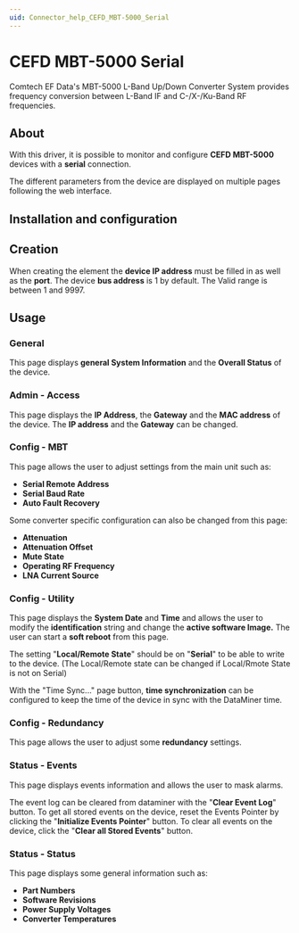 ```yaml
---
uid: Connector_help_CEFD_MBT-5000_Serial
---
```


# CEFD MBT-5000 Serial

Comtech EF Data's MBT-5000 L-Band Up/Down Converter System provides frequency conversion between L-Band IF and C-/X-/Ku-Band RF frequencies.

## About

With this driver, it is possible to monitor and configure **CEFD MBT-5000** devices with a **serial** connection.

The different parameters from the device are displayed on multiple pages following the web interface.

## Installation and configuration

## Creation

When creating the element the **device IP address** must be filled in as well as the **port**. The device **bus address** is 1 by default. The Valid range is between 1 and 9997.

## Usage

### General

This page displays **general System Information** and the **Overall Status** of the device.

### Admin - Access

This page displays the **IP Address**, the **Gateway** and the **MAC address** of the device. The **IP address** and the **Gateway** can be changed.

### Config - MBT

This page allows the user to adjust settings from the main unit such as:

- **Serial Remote Address**
- **Serial Baud Rate**
- **Auto Fault Recovery**

Some converter specific configuration can also be changed from this page:

- **Attenuation**
- **Attenuation Offset**
- **Mute State**
- **Operating RF Frequency**
- **LNA Current Source**

### Config - Utility

This page displays the **System Date** and **Time** and allows the user to modify the **identification** string and change the **active software Image.** The user can start a **soft reboot** from this page.

The setting "**Local/Remote State**" should be on "**Serial**" to be able to write to the device. (The Local/Remote state can be changed if Local/Rmote State is not on Serial)

With the "Time Sync..." page button, **time synchronization** can be configured to keep the time of the device in sync with the DataMiner time.

### Config - Redundancy

This page allows the user to adjust some **redundancy** settings.

### Status - Events

This page displays events information and allows the user to mask alarms.

The event log can be cleared from dataminer with the "**Clear Event Log**" button. To get all stored events on the device, reset the Events Pointer by clicking the "**Initialize Events Pointer**" button.
To clear all events on the device, click the "**Clear all Stored Events**" button.

### Status - Status

This page displays some general information such as:

- **Part Numbers**
- **Software Revisions**
- **Power Supply Voltages**
- **Converter Temperatures**
